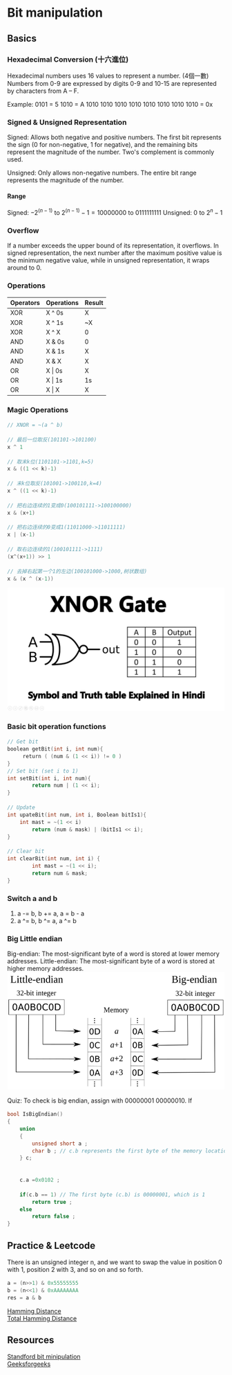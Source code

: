 # Bit manipulation

## Basics
### Hexadecimal Conversion (十六進位)
Hexadecimal numbers uses 16 values to represent a number. (4個一數) Numbers from 0-9 are expressed by digits 0-9 and 10-15 are represented by characters from A – F.

Example: 
0101 = 5
1010 = A
1010 1010 1010 1010 1010 1010 1010 1010 = 0x
### Signed & Unsigned Representation
Signed: Allows both negative and positive numbers. The first bit represents the sign (0 for non-negative, 1 for negative), and the remaining bits represent the magnitude of the number. Two's complement is commonly used.

Unsigned: Only allows non-negative numbers. The entire bit range represents the magnitude of the number.

#### Range
Signed: $-2^{(n-1)} \text{ to } 2^{(n-1)} - 1 = 10000000 \text{ to } 0111111111$
Unsigned: $0 \text{ to } 2^n - 1$

### Overflow 
If a number exceeds the upper bound of its representation, it overflows. In signed representation, the next number after the maximum positive value is the minimum negative value, while in unsigned representation, it wraps around to 0.

### Operations
| Operators | Operations | Result |
|-----------|------------|--------|
| XOR       | X ^ 0s     | X      |
| XOR       | X ^ 1s     | ~X     |
| XOR       | X ^ X      | 0      |
| AND       | X & 0s     | 0      |
| AND       | X & 1s     | X      |
| AND       | X & X      | X      |
| OR        | X \| 0s    | X      |
| OR        | X \| 1s    | 1s     |
| OR        | X \| X     | X      |

### Magic Operations
```c
// XNOR = ~(a ^ b)

// 最后一位取反(101101->101100)                                
x ^ 1

// 取末k位(1101101->1101,k=5)
x & ((1 << k)-1)

// 末k位取反(101001->100110,k=4)                        
x ^ ((1 << k)-1)

// 把右边连续的1变成0(100101111->100100000)               
x & (x+1)

// 把右边连续的0变成1(11011000->11011111)
x | (x-1)

// 取右边连续的1(100101111->1111)                        
(x^(x+1)) >> 1

// 去掉右起第一个1的左边(100101000->1000,树状数组)
x & (x ^ (x-1))
```
![Untitled](./images/Untitled.png)

### Basic bit operation functions
```c
// Get bit
boolean getBit(int i, int num){
     return ( (num & (1 << i)) != 0 ) 
}
// Set bit (set i to 1)
int setBit(int i, int num){
		return num | (1 << i);
}

// Update
int upateBit(int num, int i, Boolean bitIs1){
    int mast = ~(1 << i)
		return (num & mask) | (bitIs1 << i); 
}

// Clear bit
int clearBit(int num, int i) {
		int mast = ~(1 << i);
		return num & mask;
}
```

### Switch a and b
1. a -= b, b += a, a = b - a
2. a ^= b, b ^= a, a ^= b

### Big Little endian
Big-endian: The most-significant byte of a word is stored at lower memory addresses.
Little-endian: The most-significant byte of a word is stored at higher memory addresses.
![](./images/endian.png)

Quiz: To check is big endian, assign with 00000001 00000010. If 
```cpp
bool IsBigEndian()
{
    union
    {
        unsigned short a ;
        char b ; // c.b represents the first byte of the memory location occupied by the union member c
    } c;


    c.a =0x0102 ;
    
	if(c.b == 1) // The first byte (c.b) is 00000001, which is 1
        return true ;
    else
        return false ;
}
```

## Practice & Leetcode
There is an unsigned integer n, and we want to swap the value in position 0 with 1, position 2 with 3, and so on and so forth. 

```cpp
a = (n>>1) & 0x55555555
b = (n<<1) & 0xAAAAAAAA
res = a & b
```
[Hamming Distance](https://leetcode.com/problems/bitwise-and-of-numbers-range/description/)<br>
[Total Hamming Distance](https://leetcode.com/problems/total-hamming-distance/description/)

## Resources
[Standford bit minipulation](https://www.notion.so/chentzj/Nvidia-Interview-Prepare-70951ba8d8c645de949d614f861be84c?pvs=4#1565d10885e945ceb4f9d322b6041c57)<br>
[Geeksforgeeks](https://www.geeksforgeeks.org/all-about-bit-manipulation/)